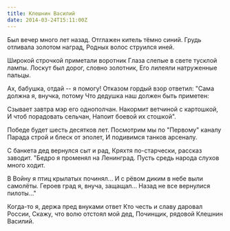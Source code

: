 ```yaml
---
title: Клешнин Василий
date: 2014-03-24T15:11:00Z
---
```


Был вечер много лет назад.
Отглажен китель тёмно синий.
Грудь отливала золотом наград,
Родных волос струился иней.

Широкой строчкой приметали воротник
Глаза слепые в свете тусклой лампы.
Лоскут был дорог, словно золотник,
Его лилеяли натруженные пальцы.

Ах, бабушка, отдай -- я помогу!
Отказом гордый взор ответил:
"Сама должна я, внучка, потому
Что дедушка наш должен быть приметен:

Сзывает завтра мэр его однополчан.
Накормит ветчиной с картошкой,
И чтоб порадовать сельчан,
Напоит боевой их стошкой".

Победе будет шесть десятков лет.
Посмотрим мы по "Первому" каналу
Парада строй и блеск от эполет,
И подивимся танков арсеналу.

С банкета дед вернулся сыт и рад,
Кряхтя по-старчески, рассказ заводит.
"Бедро я променял на Ленинград.
Пусть средь народа слухов много ходит.

В Войну я птиц крылатых починял...
И с рёвом диким в небе выли самолёты.
Героев град я, внуча, защащал...
Назад не все вернулися пилоты..."

Когда-то я, держа пред внуками ответ
Кто честь и славу даровал России,
Скажу, что волю отстоял мой дед,
Починщик, рядовой Клешнин Василий.



